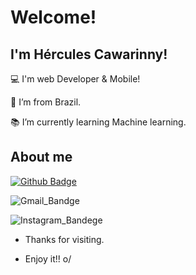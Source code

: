 # Welcome!

 

## I'm Hércules Cawarinny!

 

:computer: I'm web Developer & Mobile!

:house_with_garden: I’m from Brazil.

:books: I’m currently learning Machine learning.

 

## About me

[![Github Badge](https://img.shields.io/badge/-Github-000?style=flat-square&logo=Github&logoColor=white&link=https://github.com/Cawarinny)](https://github.com/Cawarinny)

![Gmail_Bandge](https://img.shields.io/badge/Gmail-D14836?style=for-the-badge&logo=gmail&logoColor=white&link=https://www.instagram.com/herculescawarinny/)

![Instagram_Bandege](https://img.shields.io/badge/Instagram-E4405F?style=for-the-badge&logo=instagram&logoColor=white&link=https://www.instagram.com/herculescawarinny/)


- Thanks for visiting.

- Enjoy it!! o/

